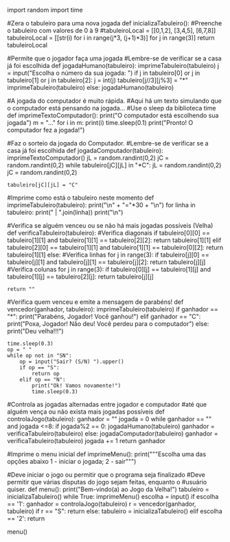 import random
import time

#Zera o tabuleiro para uma nova jogada
def inicializaTabuleiro():
    #Preenche o tabuleiro com valores de 0 à 9
    #tabuleiroLocal = [[0,1,2], [3,4,5], [6,7,8]]
    tabuleiroLocal = [[str(i) for i in range(j*3, (j+1)*3)] for j in range(3)]
    return tabuleiroLocal

#Permite que o jogador faça uma jogada
#Lembre-se de verificar se a casa já foi escolhida
def jogadaHumano(tabuleiro):
    imprimeTabuleiro(tabuleiro)
    j = input("Escolha o número da sua jogada: ")
    if j in tabuleiro[0] or j in tabuleiro[1] or j in tabuleiro[2]:
        j = int(j)
        tabuleiro[j//3][j%3] = "*"
        imprimeTabuleiro(tabuleiro)
    else:
        jogadaHumano(tabuleiro)

#A jogada do computador é muito rápida.
#Aqui há um texto simulando que o computador está pensando na jogada...
#Use o sleep da biblioteca time
def imprimeTextoComputador():
    print("O computador está escolhendo sua jogada")
    m = "..."
    for i in m:
        print(i)
        time.sleep(0.1)
    print("Pronto! O computador fez a jogada!")

#Faz o sorteio da jogada do Computador.
#Lembre-se de verificar se a casa já foi escolhida
def jogadaComputador(tabuleiro):
    imprimeTextoComputador()
    jL = random.randint(0,2)
    jC = random.randint(0,2)
    while tabuleiro[jC][jL] in "*C":
        jL = random.randint(0,2)
        jC = random.randint(0,2)

    tabuleiro[jC][jL] = "C"

#Imprime como está o tabuleiro neste momento
def imprimeTabuleiro(tabuleiro):
    print("\n" + "="*30 + "\n")
    for linha in tabuleiro:
        print(" | ".join(linha))
    print("\n")

#Verifica se alguém venceu ou se não há mais jogadas possíveis (Velha)
def verificaTabuleiro(tabuleiro):
    #Verifica diagonais
    if tabuleiro[0][0] == tabuleiro[1][1] and tabuleiro[1][1] == tabuleiro[2][2]:
        return tabuleiro[1][1]
    elif tabuleiro[2][0] == tabuleiro[1][1] and tabuleiro[1][1] == tabuleiro[0][2]:
        return tabuleiro[1][1]
    else:
      #Verifica linhas
      for j in range(3):
          if tabuleiro[j][0] == tabuleiro[j][1] and tabuleiro[j][1] == tabuleiro[j][2]:
              return tabuleiro[j][j]
      #Verifica colunas
      for j in range(3):
          if tabuleiro[0][j] == tabuleiro[1][j] and tabuleiro[1][j] == tabuleiro[2][j]:
              return tabuleiro[j][j]

    return ""

#Verifica quem venceu e emite a mensagem de parabéns!
def vencedor(ganhador, tabuleiro):
    imprimeTabuleiro(tabuleiro)
    if ganhador == "*":
        print("Parabéns, Jogador! Você ganhou!")
    elif ganhador == "C":
        print("Poxa, Jogador! Não deu! Você perdeu para o computador")
    else:
        print("Deu velha!!!")

    time.sleep(0.3)
    op = " "
    while op not in "SN":
        op = input("Sair? (S/N) ").upper()
        if op == "S":
            return op
        elif op == "N":
            print("Ok! Vamos novamente!")
            time.sleep(0.3)

#Controla as jogadas alternadas entre jogador e computador
#até que alguém vença ou não exista mais jogadas possíveis
def controlaJogo(tabuleiro):
    ganhador = ""
    jogada = 0
    while  ganhador == "" and jogada <=8:
        if jogada%2 == 0:
            jogadaHumano(tabuleiro)
            ganhador = verificaTabuleiro(tabuleiro)
        else:
            jogadaComputador(tabuleiro)
            ganhador = verificaTabuleiro(tabuleiro)
        jogada += 1
    return ganhador

#Imprime o menu inicial
def imprimeMenu():
    print("""Escolha uma das opções abaixo
    1 - iniciar o jogada;
    2 - sair""")

#Deve iniciar o jogo ou permitir que o programa seja finalizado
#Deve permitir que várias disputas do jogo sejam feitas, enquanto o
#usuário quiser.
def menu():
    print("Bem-vindo(a) ao Jogo da Velha!")
    tabuleiro = inicializaTabuleiro()
    while True:
        imprimeMenu()
        escolha = input()
        if escolha == '1':
            ganhador = controlaJogo(tabuleiro)
            r = vencedor(ganhador, tabuleiro)
            if r == "S":
                return
            else:
                tabuleiro = inicializaTabuleiro()
        elif escolha == '2':
            return

menu()
